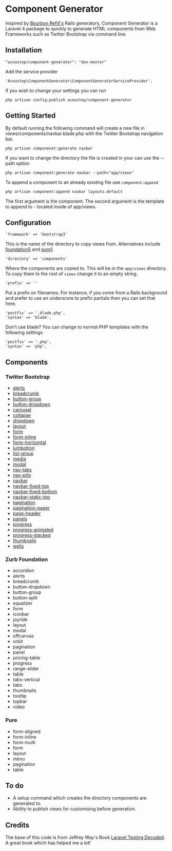 # Component Generator

Inspired by [Bourbon Refill's](http://refills.bourbon.io/) Rails generators, Component Generator is a Laravel 4 package to quickly to generate HTML components from Web Frameworks such as Twitter Bootstrap via command line.

## Installation

```
"acoustep/component-generator": "dev-master"
```

Add the service provider

```
'Acoustep\ComponentGenerator\ComponentGeneratorServiceProvider',
```

If you wish to change your settings you can run

```
php artisan config:publish acoustep/component-generator
```

## Getting Started

By default running the following command will create a new file in views/components/navbar.blade.php with the Twitter Bootstrap navigation bar.

```
php artisan componenet:generate navbar
```

If you want to change the directory the file is created in your can use the --path option

```
php artisan component:generate navbar --path="app/views"
```

To append a component to an already existing file use ```component:append```

```
php artisan component:append navbar layouts.default
```

The first argument is the component. The second argument is the template to append to - located inside of app/views.

## Configuration

```
'framework' => 'bootstrap3'
```

This is the name of the directory to copy views from.  Alternatives include [foundation5](http://foundation.zurb.com/docs/) and [pure1](http://purecss.io/).

```
'directory' => 'components'
```

Where the components are copied to.  This will be in the ```app/views``` directory.  To copy them to the root of ```views``` change it to an empty string.

```
'prefix' => ''
```

Put a prefix on filenames.  For instance, if you come from a Rails background and prefer to use an underscore to prefix partials then you can set that here.

```
'postfix' => '.blade.php',
'syntax' => 'blade',
```

Don't use blade? You can change to normal PHP templates with the following settings

```
'postfix' => '.php',
'syntax' => 'php',
```

## Components

### Twitter Bootstrap

* [alerts](http://getbootstrap.com/components/#alerts)
* [breadcrumb](http://getbootstrap.com/components/#breadcrumbs)
* [button-group](http://getbootstrap.com/components/#btn-groups)
* [button-dropdown](http://getbootstrap.com/components/#btn-dropdowns)
* [carousel](http://getbootstrap.com/javascript/#carousel)
* [collapse](http://getbootstrap.com/javascript/#collapse)
* [dropdown](http://getbootstrap.com/components/#dropdowns-example)
* [layout](http://getbootstrap.com/getting-started/#template)
* [form](http://getbootstrap.com/css/#forms-example)
* [form-inline](http://getbootstrap.com/css/#forms-inline)
* [form-horizontal](http://getbootstrap.com/css/#forms-horizontal)
* [jumbotron](http://getbootstrap.com/components/#jumbotron)
* [list-group](http://getbootstrap.com/components/#list-group)
* [media](http://getbootstrap.com/components/#media)
* [modal](http://getbootstrap.com/javascript/#modals)
* [nav-tabs](http://getbootstrap.com/components/#nav-tabs)
* [nav-pills](http://getbootstrap.com/components/#nav-pills)
* [navbar](http://getbootstrap.com/components/#navbar-default)
* [navbar-fixed-top](http://getbootstrap.com/components/#navbar-fixed-top)
* [navbar-fixed-bottom](http://getbootstrap.com/components/#navbar-fixed-bottom)
* [navbar-static-top](http://getbootstrap.com/components/#navbar-static-top)
* [pagination](http://getbootstrap.com/components/#pagination)
* [pagination-pager](http://getbootstrap.com/components/#pagination-pager)
* [page-header](http://getbootstrap.com/components/#page-header)
* [panels](http://getbootstrap.com/components/#panels)
* [progress](http://getbootstrap.com/components/#progress)
* [progress-animated](http://getbootstrap.com/components/#progress-animated)
* [progress-stacked](http://getbootstrap.com/components/#progress-stacked)
* [thumbnails](http://getbootstrap.com/components/#thumbnails)
* [wells](http://getbootstrap.com/components/#wells)

### Zurb Foundation

* accordion
* alerts
* breadcrumb
* button-dropdown
* button-group
* button-split
* equalizer
* form
* iconbar
* joyride
* layout
* modal
* offcanvas
* orbit
* pagination
* panel
* pricing-table
* progress
* range-slider
* table
* tabs-vertical
* tabs
* thumbnails
* tooltip
* topbar
* video

### Pure

* form-aligned
* form-inline
* form-multi
* form
* layout
* menu
* pagination
* table

## To do

* A setup command which creates the directory components are generated to.
* Ability to publish views for customising before generation.

## Credits

The base of this code is from Jeffrey Way's Book [Laravel Testing Decoded](https://leanpub.com/laravel-testing-decoded).  A great book which has helped me a lot!
